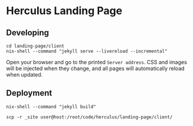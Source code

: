 # Herculus Landing Page

## Developing

```shell
cd landing-page/client
nix-shell --command "jekyll serve --livereload --incremental"
```

Open your browser and go to the printed `Server address`. CSS
and images will be injected when they change, and all pages will automatically
reload when updated.

## Deployment

```shell
nix-shell --command "jekyll build"

scp -r _site user@host:/root/code/herculus/landing-page/client/
```

